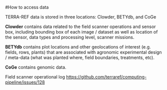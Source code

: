 #How to access data

TERRA-REF data is stored in three locations: Clowder, BETYdb, and CoGe

**Clowder** contains data related to the field scanner operations and sensor box, including bounding box of each image / dataset as well as location of the sensor, data types and processing level, scanner missions.

**BETYdb** contains plot locations and other geolocations of interest (e.g. fields, rows, plants) that are associated with agronomic experimental design / meta-data (what was planted where, field boundaries, treatments, etc).

**CoGe** contains genomic data.

Field scanner operational log https://github.com/terraref/computing-pipeline/issues/128